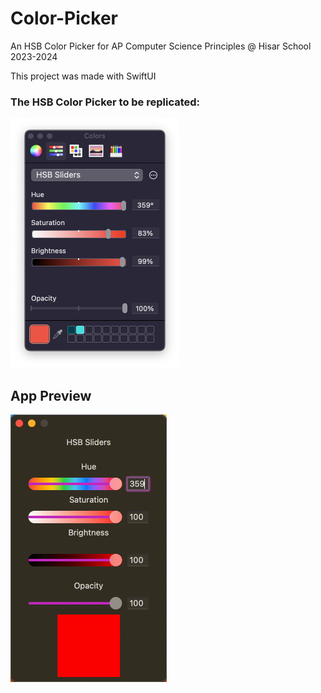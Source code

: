 # Color-Picker
An HSB Color Picker for AP Computer Science Principles @ Hisar School 2023-2024

This project was made with SwiftUI

### The HSB Color Picker to be replicated:
<img src="https://github.com/BerkGozek/Color-Picker/blob/1c16f624a6e103ffe371942a98932a6b61c35a25/ScreenShots/Insp.png" width = "270" height = "399" />

## App Preview


<img src="https://github.com/BerkGozek/Color-Picker/blob/f679367800d76feadfd611961f829d751ca28133/ScreenShots/ColPick_Anim.gif" width = "250" height = "428" />
